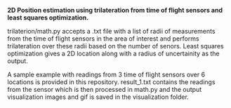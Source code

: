 **2D Position estimation using trilateration from time of flight sensors and least squares optimization.**

trilaterion/math.py accepts a .txt file with a list of radii of measurements from the time of flight sensors in the area of interest and performs trilateration over these radii based on the number of senors. Least squares optimization gives a 2D location along with a radius of uncertainity as the output.

A sample example with readings from 3 time of flight sensors over 6 locations is provided in this repository. result_1.txt contains the readings from the sensor which is then processed in math.py and the output visualization images and gif is saved in the visualization folder.
